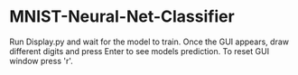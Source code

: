 # MNIST-Neural-Net-Classifier
Run Display.py and wait for the model to train. Once the GUI appears, draw different digits and press Enter to see models prediction. To reset GUI window press 'r'.

